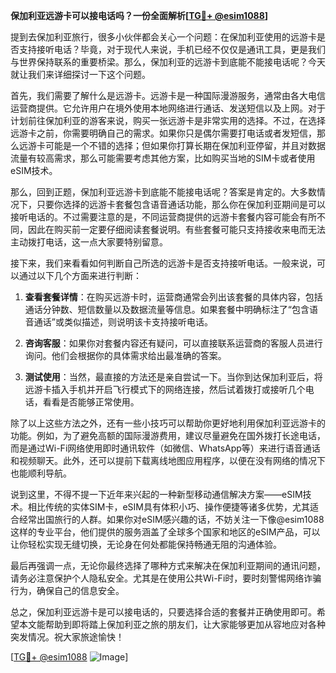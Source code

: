 **保加利亚远游卡可以接电话吗？一份全面解析[[TG💪+ @esim1088](https://t.me/s/esim1088)]**

提到去保加利亚旅行，很多小伙伴都会关心一个问题：在保加利亚使用的远游卡是否支持接听电话？毕竟，对于现代人来说，手机已经不仅仅是通讯工具，更是我们与世界保持联系的重要桥梁。那么，保加利亚的远游卡到底能不能接电话呢？今天就让我们来详细探讨一下这个问题。

首先，我们需要了解什么是远游卡。远游卡是一种国际漫游服务，通常由各大电信运营商提供。它允许用户在境外使用本地网络进行通话、发送短信以及上网。对于计划前往保加利亚的游客来说，购买一张远游卡是非常实用的选择。不过，在选择远游卡之前，你需要明确自己的需求。如果你只是偶尔需要打电话或者发短信，那么远游卡可能是一个不错的选择；但如果你打算长期在保加利亚停留，并且对数据流量有较高需求，那么可能需要考虑其他方案，比如购买当地的SIM卡或者使用eSIM技术。

那么，回到正题，保加利亚远游卡到底能不能接电话呢？答案是肯定的。大多数情况下，只要你选择的远游卡套餐包含语音通话功能，那么你在保加利亚期间是可以接听电话的。不过需要注意的是，不同运营商提供的远游卡套餐内容可能会有所不同，因此在购买前一定要仔细阅读套餐说明。有些套餐可能只支持接收来电而无法主动拨打电话，这一点大家要特别留意。

接下来，我们来看看如何判断自己所选的远游卡是否支持接听电话。一般来说，可以通过以下几个方面来进行判断：

1. **查看套餐详情**：在购买远游卡时，运营商通常会列出该套餐的具体内容，包括通话分钟数、短信数量以及数据流量等信息。如果套餐中明确标注了“包含语音通话”或类似描述，则说明该卡支持接听电话。

2. **咨询客服**：如果你对套餐内容还有疑问，可以直接联系运营商的客服人员进行询问。他们会根据你的具体需求给出最准确的答案。

3. **测试使用**：当然，最直接的方法还是亲自尝试一下。当你到达保加利亚后，将远游卡插入手机并开启飞行模式下的网络连接，然后试着拨打或接听几个电话，看看是否能够正常使用。

除了以上这些方法之外，还有一些小技巧可以帮助你更好地利用保加利亚远游卡的功能。例如，为了避免高额的国际漫游费用，建议尽量避免在国外拨打长途电话，而是通过Wi-Fi网络使用即时通讯软件（如微信、WhatsApp等）来进行语音通话和视频聊天。此外，还可以提前下载离线地图应用程序，以便在没有网络的情况下也能顺利导航。

说到这里，不得不提一下近年来兴起的一种新型移动通信解决方案——eSIM技术。相比传统的实体SIM卡，eSIM具有体积小巧、操作便捷等诸多优势，尤其适合经常出国旅行的人群。如果你对eSIM感兴趣的话，不妨关注一下像@esim1088这样的专业平台，他们提供的服务涵盖了全球多个国家和地区的eSIM产品，可以让你轻松实现无缝切换，无论身在何处都能保持畅通无阻的沟通体验。

最后再强调一点，无论你最终选择了哪种方式来解决在保加利亚期间的通讯问题，请务必注意保护个人隐私安全。尤其是在使用公共Wi-Fi时，要时刻警惕网络诈骗行为，确保自己的信息安全。

总之，保加利亚远游卡是可以接电话的，只要选择合适的套餐并正确使用即可。希望本文能帮助到即将踏上保加利亚之旅的朋友们，让大家能够更加从容地应对各种突发情况。祝大家旅途愉快！

[[TG💪+ @esim1088](https://t.me/s/esim1088) ![Image](https://i.postimg.cc/4NQfJmqS/Snipaste-2025-05-13-00-14-12.png)]